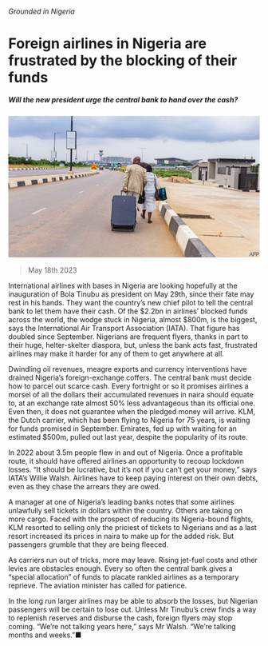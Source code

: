 ###### Grounded in Nigeria

# Foreign airlines in Nigeria are frustrated by the blocking of their funds 

##### Will the new president urge the central bank to hand over the cash? 

![image](images/20230520_MAP003.jpg) 

> May 18th 2023 

International airlines with bases in Nigeria are looking hopefully at the inauguration of Bola Tinubu as president on May 29th, since their fate may rest in his hands. They want the country’s new chief pilot to tell the central bank to let them have their cash. Of the $2.2bn in airlines’ blocked funds across the world, the wodge stuck in Nigeria, almost $800m, is the biggest, says the International Air Transport Association (IATA). That figure has doubled since September. Nigerians are frequent flyers, thanks in part to their huge, helter-skelter diaspora, but, unless the bank acts fast, frustrated airlines may make it harder for any of them to get anywhere at all. 

Dwindling oil revenues, meagre exports and currency interventions have drained Nigeria’s foreign-exchange coffers. The central bank must decide how to parcel out scarce cash. Every fortnight or so it promises airlines a morsel of all the dollars their accumulated revenues in naira should equate to, at an exchange rate almost 50% less advantageous than its official one. Even then, it does not guarantee when the pledged money will arrive. KLM, the Dutch carrier, which has been flying to Nigeria for 75 years, is waiting for funds promised in September. Emirates, fed up with waiting for an estimated $500m, pulled out last year, despite the popularity of its route. 

In 2022 about 3.5m people flew in and out of Nigeria. Once a profitable route, it should have offered airlines an opportunity to recoup lockdown losses. “It should be lucrative, but it’s not if you can’t get your money,” says IATA’s Willie Walsh. Airlines have to keep paying interest on their own debts, even as they chase the arrears they are owed.

A manager at one of Nigeria’s leading banks notes that some airlines unlawfully sell tickets in dollars within the country. Others are taking on more cargo. Faced with the prospect of reducing its Nigeria-bound flights, KLM resorted to selling only the priciest of tickets to Nigerians and as a last resort increased its prices in naira to make up for the added risk. But passengers grumble that they are being fleeced.

As carriers run out of tricks, more may leave. Rising jet-fuel costs and other levies are obstacles enough. Every so often the central bank gives a “special allocation” of funds to placate rankled airlines as a temporary reprieve. The aviation minister has called for patience.

In the long run larger airlines may be able to absorb the losses, but Nigerian passengers will be certain to lose out. Unless Mr Tinubu’s crew finds a way to replenish reserves and disburse the cash, foreign flyers may stop coming. “We’re not talking years here,” says Mr Walsh. “We’re talking months and weeks.”■

